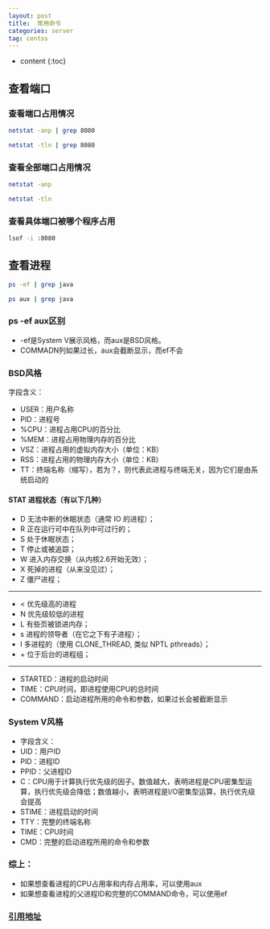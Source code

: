 ```yaml
---
layout: post
title:  常用命令
categories: server
tag: centos
---
```



* content
{:toc}


## 查看端口

### 查看端口占用情况

```sh
netstat -anp | grep 8080
```

```sh
netstat -tln | grep 8080
```

### 查看全部端口占用情况

```sh
netstat -anp
```

```sh
netstat -tln
```

### 查看具体端口被哪个程序占用

```sh
lsof -i :8080
```


## 查看进程

```sh
ps -ef | grep java
```

```sh
ps aux | grep java
```

### ps -ef aux区别
- -ef是System V展示风格，而aux是BSD风格。 
- COMMADN列如果过长，aux会截断显示，而ef不会
 
### BSD风格
字段含义： 
- USER：用户名称 
- PID：进程号 
- %CPU：进程占用CPU的百分比 
- %MEM：进程占用物理内存的百分比 
- VSZ：进程占用的虚拟内存大小（单位：KB） 
- RSS：进程占用的物理内存大小（单位：KB） 
- TT：终端名称（缩写），若为？，则代表此进程与终端无关，因为它们是由系统启动的 
 
#### STAT 进程状态（有以下几种）

- D 无法中断的休眠状态（通常 IO 的进程）；
- R 正在运行可中在队列中可过行的；
- S 处于休眠状态；
- T 停止或被追踪；
- W 进入内存交换（从内核2.6开始无效）；
- X 死掉的进程（从来没见过）；
- Z 僵尸进程；

<hr>

- < 优先级高的进程
- N 优先级较低的进程
- L 有些页被锁进内存；
- s 进程的领导者（在它之下有子进程）；
- l 多进程的（使用 CLONE_THREAD, 类似 NPTL pthreads）；
- \+ 位于后台的进程组；

<hr>
 
- STARTED：进程的启动时间 
- TIME：CPU时间，即进程使用CPU的总时间 
- COMMAND：启动进程所用的命令和参数，如果过长会被截断显示 

### System V风格
- 字段含义： 
- UID：用户ID 
- PID：进程ID 
- PPID：父进程ID 
- C：CPU用于计算执行优先级的因子。数值越大，表明进程是CPU密集型运算，执行优先级会降低；数值越小，表明进程是I/O密集型运算，执行优先级会提高 
- STIME：进程启动的时间 
- TTY：完整的终端名称 
- TIME：CPU时间 
- CMD：完整的启动进程所用的命令和参数


### 综上：
- 如果想查看进程的CPU占用率和内存占用率，可以使用aux 
- 如果想查看进程的父进程ID和完整的COMMAND命令，可以使用ef

### <a href="http://t.zoukankan.com/fanren224-p-8457288.html" target="_blank">引用地址</a>
